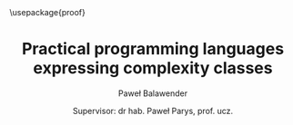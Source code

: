 ---
author:
- "Paweł Balawender"
- "Supervisor: dr hab. Paweł Parys, prof. ucz."
title: Practical programming languages expressing complexity classes
link-citations: true
csl: ieee.csl
bibliography: references.bib
header-includes:
- \usepackage{proof}
---